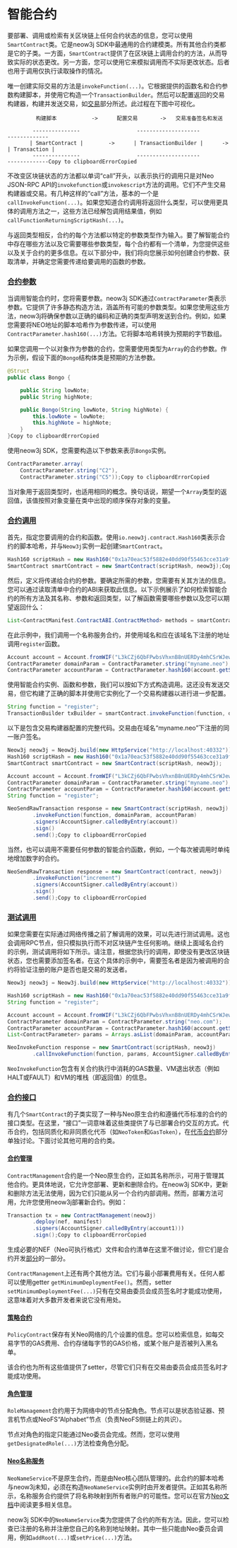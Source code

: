# 智能合约

要部署、调用或检索有关区块链上任何合约状态的信息，您可以使用`SmartContract`类。它是neow3j SDK中最通用的合约建模类。所有其他合约类都是它的子类。一方面，`SmartContract`提供了在区块链上调用合约的方法，从而导致实际的状态更改。另一方面，您可以使用它来模拟调用而不实际更改状态。后者也用于调用仅执行读取操作的情况。

唯一创建实际交易的方法是`invokeFunction(...)`。它根据提供的函数名和合约参数构建脚本，并使用它构造一个`TransactionBuilder`。然后可以配置返回的交易构建器，构建并发送交易，如[交易](https://neow3j.io/#/neo-n3/dapp_development/transactions)部分所述。此过程在下图中可视化。

```
         构建脚本           ->      配置交易       ->   交易准备签名和发送

        ---------------                  --------------------                -------------
       | SmartContract |        ->      | TransactionBuilder |      ->      | Transaction |
        ---------------                  --------------------                -------------Copy to clipboardErrorCopied
```

不改变区块链状态的方法都以单词“call”开头，以表示执行的调用只是对Neo JSON-RPC API的`invokefunction`或`invokescript`方法的调用。它们不产生交易构建器或交易。有几种这样的“call”方法，基本的一个是`callInvokeFunction(...)`。如果您知道合约调用将返回什么类型，可以使用更具体的调用方法之一，这些方法已经解包调用结果值，例如`callFunctionReturningScriptHash(...)`。

与返回类型相反，合约的每个方法都以特定的参数类型作为输入。要了解智能合约中存在哪些方法以及它需要哪些参数类型，每个合约都有一个清单，为您提供这些以及关于合约的更多信息。在以下部分中，我们将向您展示如何创建合约参数、获取清单，并确定您需要传递给要调用的函数的参数。

### [合约参数](https://neow3j.io/#/neo-n3/dapp_development/smart_contracts?id=contract-parameters)

当调用智能合约时，您将需要参数。neow3j SDK通过`ContractParameter`类表示参数。它提供了许多静态构造方法，涵盖所有可能的参数类型。如果您使用这些方法，neow3j将确保参数以正确的编码和正确的类型声明发送到合约。例如，如果您需要将NEO地址的脚本哈希作为参数传递，可以使用`ContractParameter.hash160(...)`方法。它将脚本哈希转换为预期的字节数组。

如果您调用一个以对象作为参数的合约，您需要使用类型为`Array`的合约参数。作为示例，假设下面的`Bongo`结构体类是预期的方法参数。

```java
@Struct
public class Bongo {

    public String lowNote;
    public String highNote;

    public Bongo(String lowNote, String highNote) {
        this.lowNote = lowNote;
        this.highNote = highNote;
    }
}Copy to clipboardErrorCopied
```

使用neow3j SDK，您需要构造以下参数来表示`Bongo`实例。

```java
ContractParameter.array(
    ContractParameter.string("C2"),
    ContractParameter.string("C5"));Copy to clipboardErrorCopied
```

当对象用于返回类型时，也适用相同的概念。换句话说，期望一个`Array`类型的返回值，该值按照对象变量在类中出现的顺序保存对象的变量。

### [合约调用](https://neow3j.io/#/neo-n3/dapp_development/smart_contracts?id=contract-invocation)

首先，指定您要调用的合约和函数。使用`io.neow3j.contract.Hash160`类表示合约的脚本哈希，并与`Neow3j`实例一起创建`SmartContract`。

```java
Hash160 scriptHash = new Hash160("0x1a70eac53f5882e40dd90f55463cce31a9f72cd4");
SmartContract smartContract = new SmartContract(scriptHash, neow3j);Copy to clipboardErrorCopied
```

然后，定义将传递给合约的参数。要确定所需的参数，您需要有关其方法的信息。您可以通过读取清单中合约的ABI来获取此信息。以下示例展示了如何检索智能合约的所有方法及其名称、参数和返回类型，以了解函数需要哪些参数以及您可以期望返回什么：

```java
List<ContractManifest.ContractABI.ContractMethod> methods = smartContract.getManifest().getAbi().getMethods();Copy to clipboardErrorCopied
```

在此示例中，我们调用一个名称服务合约，并使用域名和应在该域名下注册的地址调用`register`函数。

```java
Account account = Account.fromWIF("L3kCZj6QbFPwbsVhxnB8nUERDy4mhCSrWJew4u5Qh5QmGMfnCTda");
ContractParameter domainParam = ContractParameter.string("myname.neo");
ContractParameter accountParam = ContractParameter.hash160(account.getScriptHash());Copy to clipboardErrorCopied
```

使用智能合约实例、函数和参数，我们可以按如下方式构造调用。这还没有发送交易，但它构建了正确的脚本并使用它实例化了一个交易构建器以进行进一步配置。

```java
String function = "register";
TransactionBuilder txBuilder = smartContract.invokeFunction(function, domainParam, accountParam);Copy to clipboardErrorCopied
```

以下是包含交易构建器配置的完整代码。交易由在域名“myname.neo”下注册的同一账户签名。

```java
Neow3j neow3j = Neow3j.build(new HttpService("http://localhost:40332"));
Hash160 scriptHash = new Hash160("0x1a70eac53f5882e40dd90f55463cce31a9f72cd4");
SmartContract smartContract = new SmartContract(scriptHash, neow3j);

Account account = Account.fromWIF("L3kCZj6QbFPwbsVhxnB8nUERDy4mhCSrWJew4u5Qh5QmGMfnCTda");
ContractParameter domainParam = ContractParameter.string("myname.neo");
ContractParameter accountParam = ContractParameter.hash160(account.getScriptHash());
String function = "register";

NeoSendRawTransaction response = new SmartContract(scriptHash, neow3j)
        .invokeFunction(function, domainParam, accountParam)
        .signers(AccountSigner.calledByEntry(account))
        .sign()
        .send();Copy to clipboardErrorCopied
```

当然，也可以调用不需要任何参数的智能合约函数，例如，一个每次被调用时单纯地增加数字的合约。

```java
NeoSendRawTransaction response = new SmartContract(contract, neow3j)
        .invokeFunction("increment")
        .signers(AccountSigner.calledByEntry(account))
        .sign()
        .send();Copy to clipboardErrorCopied
```

### [测试调用](https://neow3j.io/#/neo-n3/dapp_development/smart_contracts?id=testing-the-invocation)

如果您需要在实际通过网络传播之前了解调用的效果，可以先进行测试调用。这也会调用RPC节点，但只模拟执行而不对区块链产生任何影响。继续上面域名合约的示例，测试调用将如下所示。请注意，根据您执行的调用，即使没有更改区块链状态，您也需要添加签名者。在这个具体的示例中，需要签名者是因为被调用的合约将验证注册的账户是否也是交易的发送者。

```java
Neow3j neow3j = Neow3j.build(new HttpService("http://localhost:40332"));

Hash160 scriptHash = new Hash160("0x1a70eac53f5882e40dd90f55463cce31a9f72cd4");
String function = "register";

Account account = Account.fromWIF("L3kCZj6QbFPwbsVhxnB8nUERDy4mhCSrWJew4u5Qh5QmGMfnCTda");
ContractParameter domainParam = ContractParameter.string("neo.com");
ContractParameter accountParam = ContractParameter.hash160(account.getScriptHash());
List<ContractParameter> params = Arrays.asList(domainParam, accountParam);

NeoInvokeFunction response = new SmartContract(scriptHash, neow3j)
        .callInvokeFunction(function, params, AccountSigner.calledByEntry(account));Copy to clipboardErrorCopied
```

`NeoInvokeFunction`包含有关合约执行中消耗的GAS数量、VM退出状态（例如HALT或FAULT）和VM的堆栈（即返回值）的信息。

### [合约接口](https://neow3j.io/#/neo-n3/dapp_development/smart_contracts?id=contract-interfaces)

有几个`SmartContract`的子类实现了一种与Neo原生合约和遵循代币标准的合约的接口类型。在这里，“接口”一词意味着这些类提供了与已部署合约交互的方式。代币合约，包括同质化和非同质化代币（如`NeoToken`和`GasToken`），在[代币合约](https://neow3j.io/#/neo-n3/dapp_development/token_contracts)部分单独讨论。下面讨论其他可用的合约类。

#### [合约管理](https://neow3j.io/#/neo-n3/dapp_development/smart_contracts?id=contractmanagement)

`ContractManagement`合约是一个Neo原生合约，正如其名称所示，可用于管理其他合约。更具体地说，它允许您部署、更新和删除合约。在neow3j SDK中，更新和删除方法无法使用，因为它们只能从另一个合约内部调用。然而，部署方法可用，允许您使用neow3j部署新合约。例如：

```java
Transaction tx = new ContractManagement(neow3j)
        .deploy(nef, manifest)
        .signers(AccountSigner.calledByEntry(account1)))
        .sign();Copy to clipboardErrorCopied
```

生成必要的NEF（Neo可执行格式）文件和合约清单在这里不做讨论，但它们是合约开发[部分](https://neow3j.io/#/)的一部分。

`ContractManagement`上还有两个其他方法。它们与最小部署费用有关。任何人都可以使用getter `getMinimumDeploymentFee()`。然而，setter `setMinimumDeploymentFee(...)`只有在交易由委员会成员签名时才能成功使用，这意味着对大多数开发者来说它没有用处。

#### [策略合约](https://neow3j.io/#/neo-n3/dapp_development/smart_contracts?id=policycontract)

`PolicyContract`保存有关Neo网络的几个设置的信息。您可以检索信息，如每交易字节的GAS费用、合约存储每字节的GAS价格，或某个账户是否被列入黑名单。

该合约也为所有这些值提供了setter，尽管它们只有在交易由委员会成员签名时才能成功使用。

#### [角色管理](https://neow3j.io/#/neo-n3/dapp_development/smart_contracts?id=rolemanagement)

`RoleManagement`合约用于为网络中的节点分配角色。节点可以是状态验证器、预言机节点或NeoFS“Alphabet”节点（负责NeoFS侧链上的共识）。

节点对角色的指定只能通过Neo委员会完成。然而，您可以使用`getDesignatedRole(...)`方法检查角色分配。

#### [Neo名称服务](https://neow3j.io/#/neo-n3/dapp_development/smart_contracts?id=neonameservice)

`NeoNameService`不是原生合约，而是由Neo核心团队管理的。此合约的脚本哈希与neow3j未知，必须在构造`NeoNameService`实例时由开发者提供。正如其名称所示，名称服务合约提供了将名称映射到所有者账户的可能性。您可以在官方[Neo文档](https://docs.neo.org/docs/n3/Advances/neons/index.html)中阅读更多相关信息。

neow3j SDK中的`NeoNameService`类为您提供了合约的所有方法。因此，您可以检查已注册的名称并注册您自己的名称到地址映射。其中一些只能由Neo委员会调用，例如`addRoot(...)`或`setPrice(...)`方法。
